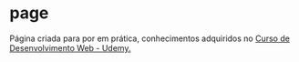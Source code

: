# page

Página criada para por em prática, conhecimentos adquiridos no [Curso de Desenvolvimento Web - Udemy.](https://www.udemy.com/course/curso-web-design-fundamentos-aprenda-html-css-e-javascript/) 
